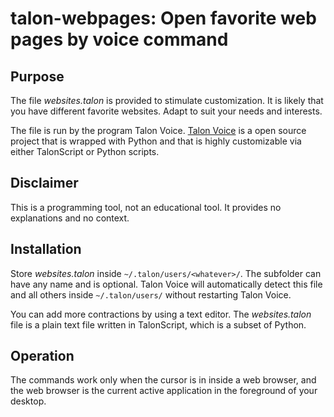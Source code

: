 # talon-webpages: Open favorite web pages by voice command

## Purpose
The file *websites.talon* is provided to stimulate customization.
It is likely that you have different favorite websites.
Adapt to suit your needs and interests.

The file is run by the program Talon Voice.
[Talon Voice](https://talonvoice.com/docs/index.html) is a open source project that is wrapped with Python and that is highly customizable via either TalonScript or Python scripts.

## Disclaimer
This is a programming tool, not an educational tool.
It provides no explanations and no context.

## Installation
Store *websites.talon* inside `~/.talon/users/<whatever>/`.
The subfolder <whatever> can have any name and is optional.
Talon Voice will automatically detect this file and all others inside `~/.talon/users/` without restarting Talon Voice.

You can add more contractions by using a text editor.
The *websites.talon* file is a plain text file written in TalonScript, which is a subset of Python.

## Operation
The commands work only when the cursor is in inside a web browser, and the web browser is the current active application in the foreground of your desktop.

